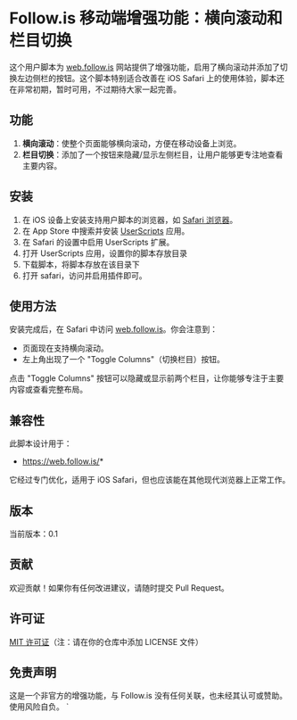   # Follow.is 移动端增强功能：横向滚动和栏目切换

  这个用户脚本为 [web.follow.is](https://web.follow.is) 网站提供了增强功能，启用了横向滚动并添加了切换左边侧栏的按钮。这个脚本特别适合改善在 iOS Safari 上的使用体验，脚本还在非常初期，暂时可用，不过期待大家一起完善。

  ## 功能

  1. **横向滚动**：使整个页面能够横向滚动，方便在移动设备上浏览。
  2. **栏目切换**：添加了一个按钮来隐藏/显示左侧栏目，让用户能够更专注地查看主要内容。

  ## 安装

  1. 在 iOS 设备上安装支持用户脚本的浏览器，如 [Safari 浏览器](https://apps.apple.com/us/app/safari/id1146562112)。
  2. 在 App Store 中搜索并安装 [UserScripts](https://apps.apple.com/us/app/userscripts/id1463298887) 应用。
  3. 在 Safari 的设置中启用 UserScripts 扩展。
  4. 打开 UserScripts 应用，设置你的脚本存放目录
  5. 下载脚本，将脚本存放在该目录下
  6. 打开 safari，访问并启用插件即可。

  ## 使用方法

  安装完成后，在 Safari 中访问 [web.follow.is](https://web.follow.is)。你会注意到：

  - 页面现在支持横向滚动。
  - 左上角出现了一个 "Toggle Columns"（切换栏目）按钮。

  点击 "Toggle Columns" 按钮可以隐藏或显示前两个栏目，让你能够专注于主要内容或查看完整布局。

  ## 兼容性

  此脚本设计用于：
  - https://web.follow.is/*

  它经过专门优化，适用于 iOS Safari，但也应该能在其他现代浏览器上正常工作。

  ## 版本

  当前版本：0.1

  ## 贡献

  欢迎贡献！如果你有任何改进建议，请随时提交 Pull Request。

  ## 许可证

  [MIT 许可证](LICENSE)（注：请在你的仓库中添加 LICENSE 文件）

  ## 免责声明

  这是一个非官方的增强功能，与 Follow.is 没有任何关联，也未经其认可或赞助。使用风险自负。
`
